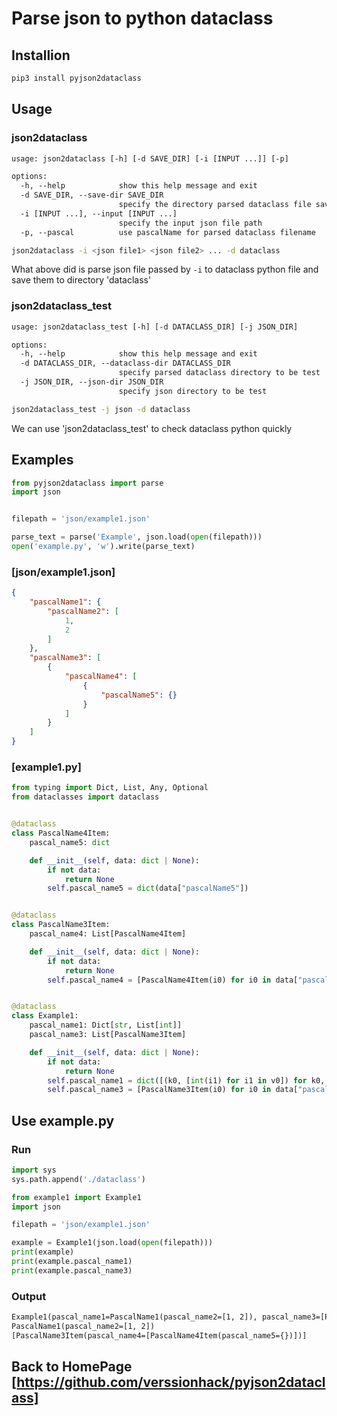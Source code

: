 # Parse json to python dataclass

## Installion

```sh
pip3 install pyjson2dataclass
```

## Usage

### json2dataclass

```txt
usage: json2dataclass [-h] [-d SAVE_DIR] [-i [INPUT ...]] [-p]

options:
  -h, --help            show this help message and exit
  -d SAVE_DIR, --save-dir SAVE_DIR
                        specify the directory parsed dataclass file save to
  -i [INPUT ...], --input [INPUT ...]
                        specify the input json file path
  -p, --pascal          use pascalName for parsed dataclass filename
```

```sh
json2dataclass -i <json file1> <json file2> ... -d dataclass
```
What above did is parse json file passed by `-i` to dataclass python file and save them to directory 'dataclass'

### json2dataclass_test

```txt
usage: json2dataclass_test [-h] [-d DATACLASS_DIR] [-j JSON_DIR]

options:
  -h, --help            show this help message and exit
  -d DATACLASS_DIR, --dataclass-dir DATACLASS_DIR
                        specify parsed dataclass directory to be test
  -j JSON_DIR, --json-dir JSON_DIR
                        specify json directory to be test
```

```sh
json2dataclass_test -j json -d dataclass
```

We can use 'json2dataclass_test' to check dataclass python quickly



## Examples

```python
from pyjson2dataclass import parse
import json


filepath = 'json/example1.json'

parse_text = parse('Example', json.load(open(filepath)))
open('example.py', 'w').write(parse_text)
```

### [json/example1.json]
```json
{
    "pascalName1": {
        "pascalName2": [
            1,
            2
        ]
    },
    "pascalName3": [
        {
            "pascalName4": [
                {
                    "pascalName5": {}
                }
            ]
        }
    ]
}
```
### [example1.py]
```python
from typing import Dict, List, Any, Optional
from dataclasses import dataclass


@dataclass
class PascalName4Item:
    pascal_name5: dict

    def __init__(self, data: dict | None):
        if not data:
            return None
        self.pascal_name5 = dict(data["pascalName5"])


@dataclass
class PascalName3Item:
    pascal_name4: List[PascalName4Item]

    def __init__(self, data: dict | None):
        if not data:
            return None
        self.pascal_name4 = [PascalName4Item(i0) for i0 in data["pascalName4"]]


@dataclass
class Example1:
    pascal_name1: Dict[str, List[int]]
    pascal_name3: List[PascalName3Item]

    def __init__(self, data: dict | None):
        if not data:
            return None
        self.pascal_name1 = dict([(k0, [int(i1) for i1 in v0]) for k0, v0 in data["pascalName1"].items()])
        self.pascal_name3 = [PascalName3Item(i0) for i0 in data["pascalName3"]]


```

## Use example.py
### Run
```python
import sys
sys.path.append('./dataclass')

from example1 import Example1
import json

filepath = 'json/example1.json'

example = Example1(json.load(open(filepath)))
print(example)
print(example.pascal_name1)
print(example.pascal_name3)
```
### Output
```txt
Example1(pascal_name1=PascalName1(pascal_name2=[1, 2]), pascal_name3=[PascalName3Item(pascal_name4=[PascalName4Item(pascal_name5={})])])
PascalName1(pascal_name2=[1, 2])
[PascalName3Item(pascal_name4=[PascalName4Item(pascal_name5={})])]
```

## Back to HomePage [https://github.com/verssionhack/pyjson2dataclass]
